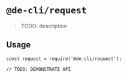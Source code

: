 # `@de-cli/request`

> TODO: description

## Usage

```
const request = require('@de-cli/request');

// TODO: DEMONSTRATE API
```
